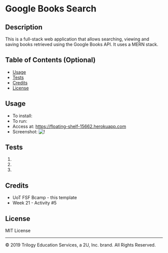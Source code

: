 # Google Books Search

## Description 
This is a full-stack web application that allows searching, viewing and saving books retrieved using the Google Books API. It uses a MERN stack.

## Table of Contents (Optional)

* [Usage](#usage)
* [Tests](#tests)
* [Credits](#credits)
* [License](#license)

## Usage 
* To install: 
* To run: 
* Access at: https://floating-shelf-15662.herokuapp.com
* Screenshot:
![!](images/landing-page.png)

## Tests
1.
2.
3.

## Credits
* UoT FSF Bcamp - this template
* Week 21 - Activity #5
## License

MIT License

---
© 2019 Trilogy Education Services, a 2U, Inc. brand. All Rights Reserved.
